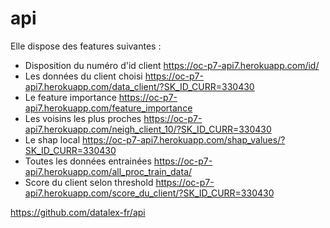 # api

Elle dispose des features suivantes :
- Disposition du numéro d'id client
https://oc-p7-api7.herokuapp.com/id/
- Les données du client choisi
https://oc-p7-api7.herokuapp.com/data_client/?SK_ID_CURR=330430
- Le feature importance
https://oc-p7-api7.herokuapp.com/feature_importance
- Les voisins les plus proches
https://oc-p7-api7.herokuapp.com/neigh_client_10/?SK_ID_CURR=330430
- Le shap local
https://oc-p7-api7.herokuapp.com/shap_values/?SK_ID_CURR=330430
- Toutes les données entrainées
https://oc-p7-api7.herokuapp.com/all_proc_train_data/
- Score du client selon threshold
https://oc-p7-api7.herokuapp.com/score_du_client/?SK_ID_CURR=330430


https://github.com/datalex-fr/api
